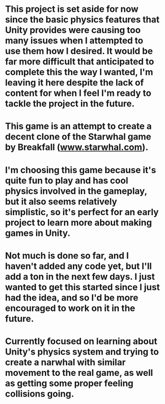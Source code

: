 # This project is set aside for now since the basic physics features that Unity provides were causing too many issues when I attempted to use them how I desired. It would be far more difficult that anticipated to complete this the way I wanted, I'm leaving it here despite the lack of content for when I feel I'm ready to tackle the project in the future.

# This game is an attempt to create a decent clone of the Starwhal game by Breakfall (www.starwhal.com).
# I'm choosing this game because it's quite fun to play and has cool physics involved in the gameplay, but it also seems relatively simplistic, so it's perfect for an early project to learn more about making games in Unity.
# Not much is done so far, and I haven't added any code yet, but I'll add a ton in the next few days. I just wanted to get this started since I just had the idea, and so I'd be more encouraged to work on it in the future.
# Currently focused on learning about Unity's physics system and trying to create a narwhal with similar movement to the real game, as well as getting some proper feeling collisions going.
